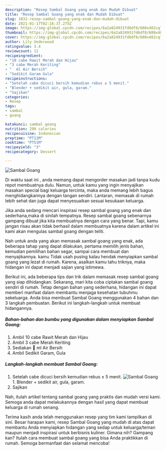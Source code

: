 ```yaml
---
description: "Resep Sambal Goang yang enak dan Mudah Dibuat"
title: "Resep Sambal Goang yang enak dan Mudah Dibuat"
slug: 1032-resep-sambal-goang-yang-enak-dan-mudah-dibuat
date: 2021-01-17T02:16:37.275Z
image: https://img-global.cpcdn.com/recipes/6a2a824931fd6df8/680x482cq70/sambal-goang-foto-resep-utama.jpg
thumbnail: https://img-global.cpcdn.com/recipes/6a2a824931fd6df8/680x482cq70/sambal-goang-foto-resep-utama.jpg
cover: https://img-global.cpcdn.com/recipes/6a2a824931fd6df8/680x482cq70/sambal-goang-foto-resep-utama.jpg
author: Lily Underwood
ratingvalue: 3.4
reviewcount: 12
recipeingredient:
- "10 cabe Rawit Merah dan Hijau"
- "3 cabe Merah Keriting"
- "  ml Air Bersih"
- "Sedikit Garam Gula"
recipeinstructions:
- "Setelah cabe dicuci bersih kemudian rebus ± 5 menit."
- "Blender + sedikit air, gula, garam."
- "Sajikan"
categories:
- Resep
tags:
- sambal
- goang

katakunci: sambal goang 
nutrition: 299 calories
recipecuisine: Indonesian
preptime: "PT12M"
cooktime: "PT51M"
recipeyield: "3"
recipecategory: Dessert

---
```



![Sambal Goang](https://img-global.cpcdn.com/recipes/6a2a824931fd6df8/680x482cq70/sambal-goang-foto-resep-utama.jpg)

Di waktu  saat ini , anda memang dapat mengorder masakan jadi tanpa kudu repot membuatnya dulu. Namun, untuk kamu yang ingin menyajikan masakan special bagi keluarga tercinta, maka anda memang lebih bagus menghidangkannya dengan tangan sendiri. Lantaran, memasak di rumah lebih sehat dan juga dapat menyesuaikan sesuai kesukaan keluarga.

Jika anda sedang mencari inspirasi resep sambal goang yang enak dan sederhana,maka di sinilah tempatnya. Resep sambal goang  sebenarnya gampang dibuat jika kita membuatnya dengan cara yang benar. Tapi, kamu jangan risau akan tidak berhasil dalam membuatnya 
karena dalam artikel ini kami akan mengulas sambal goang dengan teliti.  



Nah untuk anda yang akan memasak sambal goang yang enak, ada beberapa tahap yang dapat dilakukan, pertama memilih jenis bahan, kemudian pemilihan bahan segar, sampai cara membuat dan menyajikannya. kamu Tidak usah pusing kalau hendak menyiapkan sambal goang yang lezat di rumah. Karena, asalkan kamu  tahu triknya, maka hidangan ini dapat menjadi sajian yang istimewa.

Berikut ini, ada beberapa tips dan trik dalam memasak resep sambal goang yang siap dihidangkan. Sekarang, mari kita coba ciptakan sambal goang sendiri di rumah. Tetap dengan bahan yang sederhana, hidangan ini dapat memberi manfaat dalam membantu menjaga kesehatan tubuhmu sekeluarga. Anda bisa membuat Sambal Goang menggunakan 4 bahan dan 3 langkah pembuatan. Berikut ini langkah-langkah untuk membuat hidangannya.

<!--inarticleads1-->

##### Bahan-bahan dan bumbu yang digunakan dalam menyiapkan Sambal Goang:

1. Ambil 10 cabe Rawit Merah dan Hijau
1. Ambil 3 cabe Merah Keriting
1. Sediakan  💯 ml Air Bersih
1. Ambil Sedikit Garam, Gula




<!--inarticleads2-->

##### Langkah-langkah membuat Sambal Goang:

1. Setelah cabe dicuci bersih kemudian rebus ± 5 menit.
<img src="https://img-global.cpcdn.com/steps/cc43019355793ba6/160x128cq70/sambal-goang-langkah-memasak-1-foto.jpg" alt="Sambal Goang">1. Blender + sedikit air, gula, garam.
1. Sajikan




Nah, itulah artikel tentang  sambal goang  yang praktis dan mudah versi kami. Semoga anda dapat melakukannya dengan hasil yang dapat membuat keluarga di rumah senang. 

Terima kasih anda telah menggunakan resep yang tim kami tampilkan di sini. Besar harapan kami, resep  Sambal Goang yang mudah di atas dapat membantu Anda menyiapkan hidangan yang sedap untuk keluarga/teman maupun menjadi inspirasi untuk berbisnis kuliner. Gimana nih? Gampang kan? Itulah cara membuat sambal goang yang bisa Anda praktikkan di rumah. Semoga bermanfaat dan selamat mencoba!

